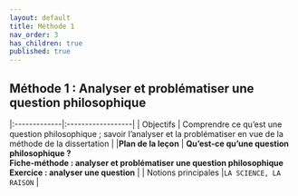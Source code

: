 ```yaml
---
layout: default
title: Méthode 1
nav_order: 3
has_children: true
published: true
---
```

## Méthode 1 : Analyser et problématiser une question philosophique


|:-------------|:------------------|
| Objectifs | Comprendre ce qu’est une question philosophique ; savoir l’analyser et la problématiser en vue de la méthode de la dissertation |
|**Plan de la leçon**           | **Qu’est-ce qu’une question philosophique ?<br />Fiche-méthode : analyser et problématiser une question philosophique <br> Exercice : analyser une question** | 
| Notions principales |`LA SCIENCE, LA RAISON`   | 
